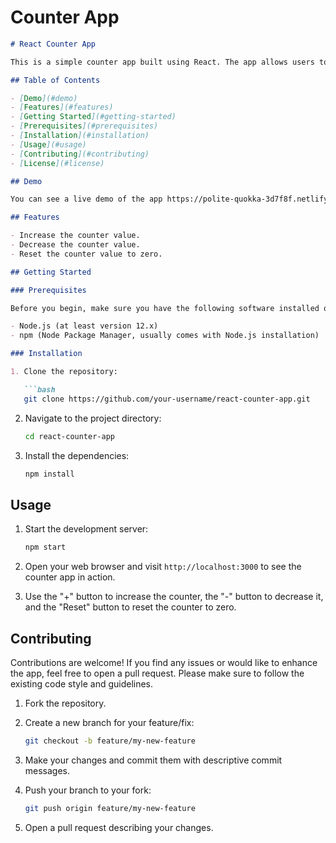# Counter App


```markdown
# React Counter App

This is a simple counter app built using React. The app allows users to increase, decrease, and reset a counter value.

## Table of Contents

- [Demo](#demo)
- [Features](#features)
- [Getting Started](#getting-started)
- [Prerequisites](#prerequisites)
- [Installation](#installation)
- [Usage](#usage)
- [Contributing](#contributing)
- [License](#license)

## Demo

You can see a live demo of the app https://polite-quokka-3d7f8f.netlify.app/.

## Features

- Increase the counter value.
- Decrease the counter value.
- Reset the counter value to zero.

## Getting Started

### Prerequisites

Before you begin, make sure you have the following software installed on your system:

- Node.js (at least version 12.x)
- npm (Node Package Manager, usually comes with Node.js installation)

### Installation

1. Clone the repository:

   ```bash
   git clone https://github.com/your-username/react-counter-app.git
   ```

2. Navigate to the project directory:

   ```bash
   cd react-counter-app
   ```

3. Install the dependencies:

   ```bash
   npm install
   ```

## Usage

1. Start the development server:

   ```bash
   npm start
   ```

2. Open your web browser and visit `http://localhost:3000` to see the counter app in action.

3. Use the "+" button to increase the counter, the "-" button to decrease it, and the "Reset" button to reset the counter to zero.

## Contributing

Contributions are welcome! If you find any issues or would like to enhance the app, feel free to open a pull request. Please make sure to follow the existing code style and guidelines.

1. Fork the repository.

2. Create a new branch for your feature/fix:

   ```bash
   git checkout -b feature/my-new-feature
   ```

3. Make your changes and commit them with descriptive commit messages.

4. Push your branch to your fork:

   ```bash
   git push origin feature/my-new-feature
   ```

5. Open a pull request describing your changes.


